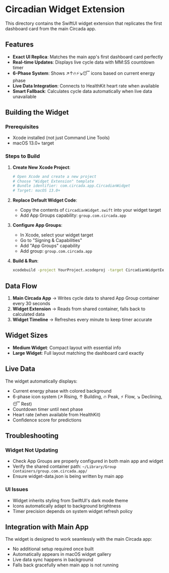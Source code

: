 # Circadian Widget Extension

This directory contains the SwiftUI widget extension that replicates the first dashboard card from the main Circada app.

## Features

- **Exact UI Replica**: Matches the main app's first dashboard card perfectly
- **Real-time Updates**: Displays live cycle data with MM:SS countdown timer
- **6-Phase System**: Shows ↗↑🔥⚡↘😴 icons based on current energy phase
- **Live Data Integration**: Connects to HealthKit heart rate when available
- **Smart Fallback**: Calculates cycle data automatically when live data unavailable

## Building the Widget

### Prerequisites
- Xcode installed (not just Command Line Tools)
- macOS 13.0+ target

### Steps to Build

1. **Create New Xcode Project**:
   ```bash
   # Open Xcode and create a new project
   # Choose "Widget Extension" template
   # Bundle identifier: com.circada.app.CircadianWidget
   # Target: macOS 13.0+
   ```

2. **Replace Default Widget Code**:
   - Copy the contents of `CircadianWidget.swift` into your widget target
   - Add App Groups capability: `group.com.circada.app`

3. **Configure App Groups**:
   - In Xcode, select your widget target
   - Go to "Signing & Capabilities"
   - Add "App Groups" capability
   - Add group: `group.com.circada.app`

4. **Build & Run**:
   ```bash
   xcodebuild -project YourProject.xcodeproj -target CircadianWidgetExtension -configuration Release build
   ```

## Data Flow

1. **Main Circada App** → Writes cycle data to shared App Group container every 30 seconds
2. **Widget Extension** → Reads from shared container, falls back to calculated data
3. **Widget Timeline** → Refreshes every minute to keep timer accurate

## Widget Sizes

- **Medium Widget**: Compact layout with essential info
- **Large Widget**: Full layout matching the dashboard card exactly

## Live Data

The widget automatically displays:
- Current energy phase with colored background
- 6-phase icon system (↗ Rising, ↑ Building, 🔥 Peak, ⚡ Flow, ↘ Declining, 😴 Rest)
- Countdown timer until next phase
- Heart rate (when available from HealthKit)
- Confidence score for predictions

## Troubleshooting

### Widget Not Updating
- Check App Groups are properly configured in both main app and widget
- Verify the shared container path: `~/Library/Group Containers/group.com.circada.app/`
- Ensure widget-data.json is being written by main app

### UI Issues
- Widget inherits styling from SwiftUI's dark mode theme
- Icons automatically adapt to background brightness
- Timer precision depends on system widget refresh policy

## Integration with Main App

The widget is designed to work seamlessly with the main Circada app:
- No additional setup required once built
- Automatically appears in macOS widget gallery
- Live data sync happens in background
- Falls back gracefully when main app is not running